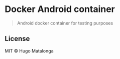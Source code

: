 # Docker Android container

> Android docker container for testing purposes

## License

MIT © Hugo Matalonga
